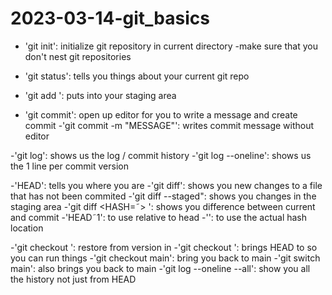 # 2023-03-14-git_basics

- 'git init': initialize git repository in current directory
	-make sure that you don't nest git repositories
- 'git status': tells you things about your current git repo


- 'git add <FILE>': puts <FILE> into your staging area
- 'git commit': open up editor for you to write a message and create 
commit
	-'git commit -m "MESSAGE"': writes commit message without editor


-'git log': shows us the log / commit history
	-'git log --oneline': shows us the 1 line per commit version


-'HEAD': tells you where you are
-'git diff': shows you new changes to a file that has not been commited
	-'git diff --staged": shows you changes in the staging area
	-'git diff <HASH=˜> <FILE>': shows you difference between current 
and commit
		-'HEAD˜1': to use relative to head
		-'<HASH>': to use the actual hash location


-'git checkout <HASH> <FILE>': restore <FILE> from version in <HASH>
-'git checkout <HASH>': brings HEAD to <HASH> so you can run things
	-'git checkout main': bring you back to main
	-'git switch main': also brings you back to main
-'git log --oneline --all': show you all the history not just from HEAD
